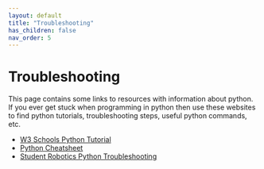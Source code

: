 ```yaml
---
layout: default
title: "Troubleshooting"
has_children: false
nav_order: 5
---
```


# Troubleshooting

This page contains some links to resources with information about python.  
If you ever get stuck when programming in python then use these websites to find python tutorials, troubleshooting steps, useful python commands, etc.

 - [W3 Schools Python Tutorial](https://www.w3schools.com/python/default.asp)
 - [Python Cheatsheet](https://www.pythoncheatsheet.org)
 - [Student Robotics Python Troubleshooting](https://studentrobotics.org/docs/troubleshooting/python)